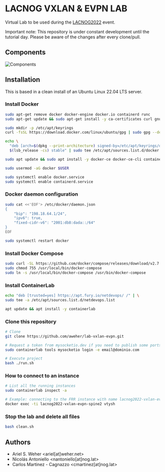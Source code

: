 # LACNOG VXLAN & EVPN LAB

Virtual Lab to be used during the [LACNOG2022](https://nog.lat) event.

Important note: This repository is under constant development until the tutorial day. Please be aware of the changes after every clone/pull.

## Components

![Components](docs/docs/assets/scheme.svg)

## Installation

This is based in a clean install of an Ubuntu Linux 22.04 LTS server.

### Install Docker

```bash
sudo apt-get remove docker docker-engine docker.io containerd runc
sudo apt-get update && sudo apt-get install -y ca-certificates curl gnupg lsb-release jq python3-venv

sudo mkdir -p /etc/apt/keyrings
curl -fsSL https://download.docker.com/linux/ubuntu/gpg | sudo gpg --dearmor -o /etc/apt/keyrings/docker.gpg

echo \
  "deb [arch=$(dpkg --print-architecture) signed-by=/etc/apt/keyrings/docker.gpg] https://download.docker.com/linux/ubuntu \
  $(lsb_release -cs) stable" | sudo tee /etc/apt/sources.list.d/docker.list > /dev/null

sudo apt update && sudo apt install -y docker-ce docker-ce-cli containerd.io docker-compose-plugin

sudo usermod -aG docker $USER

sudo systemctl enable docker.service
sudo systemctl enable containerd.service
```

### Docker daemon configuration

```bash
sudo cat <<'EOF'> /etc/docker/daemon.json
{
    "bip": "198.18.64.1/24",
    "ipv6": true,
    "fixed-cidr-v6": "2001:db8:dada::/64"
}
EOF

sudo systemctl restart docker
```

### Install Docker Compose

```bash
sudo curl -SL https://github.com/docker/compose/releases/download/v2.7.0/docker-compose-linux-x86_64 -o /usr/local/bin/docker-compose
sudo chmod 755 /usr/local/bin/docker-compose
sudo ln -s /usr/local/bin/docker-compose /usr/bin/docker-compose
```

### Install ContainerLab

```bash
echo "deb [trusted=yes] https://apt.fury.io/netdevops/ /" | \
sudo tee -a /etc/apt/sources.list.d/netdevops.list

apt update && apt install -y containerlab
```

### Clone this repository

```bash
# Clone
git clone https://github.com/aweher/lab-vxlan-evpn.git

# Request a token from mysocketio.dev if you need to publish some ports to the internet
sudo containerlab tools mysocketio login -e email@dominio.com

# Execute project
bash ./run.sh
```

### How to connect to an instance

```bash
# List all the running instances
sudo containerlab inspect -a

# Example: connecting to the FRR instance with name lacnog2022-vxlan-evpn-spine2
docker exec -ti lacnog2022-vxlan-evpn-spine2 vtysh
```

### Stop the lab and delete all files

```bash
bash clean.sh
```

## Authors

* Ariel S. Weher <ariel[at]weher.net>
* Nicolás Antoniello <nantoniello[at]nog.lat>
* Carlos Martinez - Cagnazzo <cmartinez[at]nog.lat>
